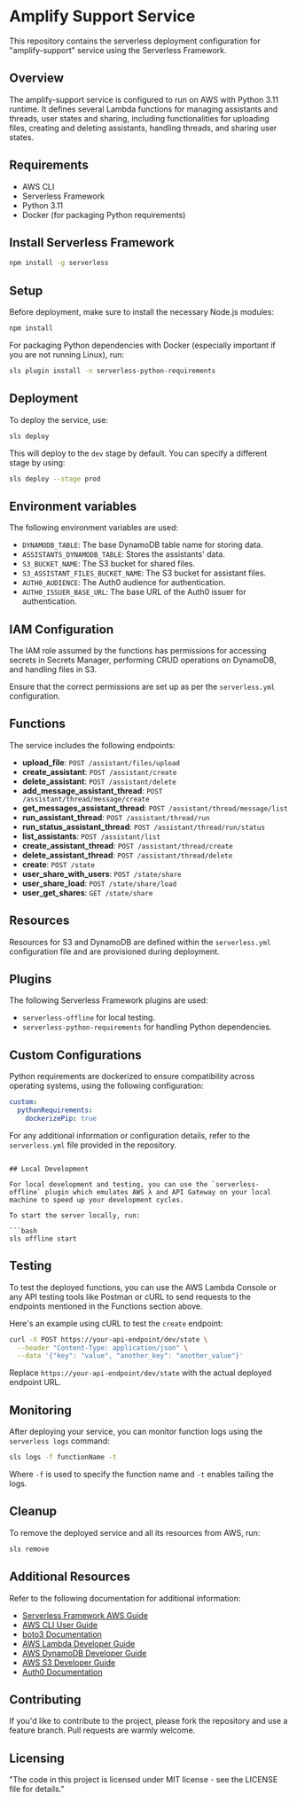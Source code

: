 # Amplify Support Service

This repository contains the serverless deployment configuration for "amplify-support" service using the Serverless Framework.

## Overview

The amplify-support service is configured to run on AWS with Python 3.11 runtime. It defines several Lambda functions for managing assistants and threads, user states and sharing, including functionalities for uploading files, creating and deleting assistants, handling threads, and sharing user states.

## Requirements

- AWS CLI
- Serverless Framework
- Python 3.11
- Docker (for packaging Python requirements)

## Install Serverless Framework

```bash
npm install -g serverless
```

## Setup

Before deployment, make sure to install the necessary Node.js modules:

```bash
npm install
```

For packaging Python dependencies with Docker (especially important if you are not running Linux), run:

```bash
sls plugin install -n serverless-python-requirements
```

## Deployment

To deploy the service, use:

```bash
sls deploy
```

This will deploy to the `dev` stage by default. You can specify a different stage by using:

```bash
sls deploy --stage prod
```

## Environment variables

The following environment variables are used:

- `DYNAMODB_TABLE`: The base DynamoDB table name for storing data.
- `ASSISTANTS_DYNAMODB_TABLE`: Stores the assistants' data.
- `S3_BUCKET_NAME`: The S3 bucket for shared files.
- `S3_ASSISTANT_FILES_BUCKET_NAME`: The S3 bucket for assistant files.
- `AUTH0_AUDIENCE`: The Auth0 audience for authentication.
- `AUTH0_ISSUER_BASE_URL`: The base URL of the Auth0 issuer for authentication.

## IAM Configuration

The IAM role assumed by the functions has permissions for accessing secrets in Secrets Manager, performing CRUD operations on DynamoDB, and handling files in S3.

Ensure that the correct permissions are set up as per the `serverless.yml` configuration.

## Functions

The service includes the following endpoints:

- **upload_file**: `POST /assistant/files/upload`
- **create_assistant**: `POST /assistant/create`
- **delete_assistant**: `POST /assistant/delete`
- **add_message_assistant_thread**: `POST /assistant/thread/message/create`
- **get_messages_assistant_thread**: `POST /assistant/thread/message/list`
- **run_assistant_thread**: `POST /assistant/thread/run`
- **run_status_assistant_thread**: `POST /assistant/thread/run/status`
- **list_assistants**: `POST /assistant/list`
- **create_assistant_thread**: `POST /assistant/thread/create`
- **delete_assistant_thread**: `POST /assistant/thread/delete`
- **create**: `POST /state`
- **user_share_with_users**: `POST /state/share`
- **user_share_load**: `POST /state/share/load`
- **user_get_shares**: `GET /state/share`

## Resources

Resources for S3 and DynamoDB are defined within the `serverless.yml` configuration file and are provisioned during deployment.

## Plugins

The following Serverless Framework plugins are used:

- `serverless-offline` for local testing.
- `serverless-python-requirements` for handling Python dependencies.

## Custom Configurations

Python requirements are dockerized to ensure compatibility across operating systems, using the following configuration:

```yaml
custom:
  pythonRequirements:
    dockerizePip: true
```

For any additional information or configuration details, refer to the `serverless.yml` file provided in the repository.
```

## Local Development

For local development and testing, you can use the `serverless-offline` plugin which emulates AWS λ and API Gateway on your local machine to speed up your development cycles.

To start the server locally, run:

```bash
sls offline start
```

## Testing

To test the deployed functions, you can use the AWS Lambda Console or any API testing tools like Postman or cURL to send requests to the endpoints mentioned in the Functions section above.

Here's an example using cURL to test the `create` endpoint:

```bash
curl -X POST https://your-api-endpoint/dev/state \
  --header "Content-Type: application/json" \
  --data '{"key": "value", "another_key": "another_value"}'
```

Replace `https://your-api-endpoint/dev/state` with the actual deployed endpoint URL.

## Monitoring

After deploying your service, you can monitor function logs using the `serverless logs` command:

```bash
sls logs -f functionName -t
```

Where `-f` is used to specify the function name and `-t` enables tailing the logs.

## Cleanup

To remove the deployed service and all its resources from AWS, run:

```bash
sls remove
```

## Additional Resources

Refer to the following documentation for additional information:

- [Serverless Framework AWS Guide](https://www.serverless.com/framework/docs/providers/aws/)
- [AWS CLI User Guide](https://docs.aws.amazon.com/cli/latest/userguide/cli-chap-welcome.html)
- [boto3 Documentation](https://boto3.amazonaws.com/v1/documentation/api/latest/index.html)
- [AWS Lambda Developer Guide](https://docs.aws.amazon.com/lambda/latest/dg/welcome.html)
- [AWS DynamoDB Developer Guide](https://docs.aws.amazon.com/dynamodb/latest/developerguide/Introduction.html)
- [AWS S3 Developer Guide](https://docs.aws.amazon.com/AmazonS3/latest/dev/Welcome.html)
- [Auth0 Documentation](https://auth0.com/docs)

## Contributing

If you'd like to contribute to the project, please fork the repository and use a feature branch. Pull requests are warmly welcome.

## Licensing

"The code in this project is licensed under MIT license - see the LICENSE file for details."